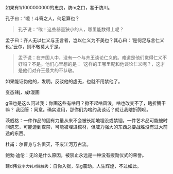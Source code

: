 如果有1/1000000000的忠良，防m之口，甚于防川。

孔子曰：“噫！斗筲之人，何足算也？
>孔子说：“唉！这些器量狭小的人，哪里能数得上呢？

孟子曰：齐人无以仁义与王言者，岂以仁义为不美也？其心曰：‘是何足与言仁义也。’云尔，则不敬莫大乎是。
>孟子说：在齐国人中，没有一个与齐王谈论仁义的。难道是他们觉得仁义不好吗？不是。他们心里想的是： ‘这样的王哪里配和他谈论仁义呢？，这才是他们对齐王最大的不恭敬。

如果能证伪他的，发明。反驳他的虚无，也就不用禁他了。

变态辣j，成t漫画

g保也是这么问过我：你画这些有啥用？掀不起啥风浪，啥也改变不了，瞎折腾干嘛？
我回答：同意。确实没用，那你们为啥约我谈话？就让我瞎折腾呗。

茨威格：一件作品的固有力量从来不会被长期地埋没或禁锢。一件艺术品可能被时间遗忘，可能遭到查禁，可能被埋进棺材，但威力强大的东西总要战胜没有过大前途的东西。

杜甫：尔曹身与名俱灭，不废江河万古流。

鲍勃·迪伦：无论是什么原因，被禁止永远是一种没有授勋仪式的荣誉。

建d伟业`李大钊对陈独秀`：自你入狱，举g震动。人生辉煌，不过如此。 

